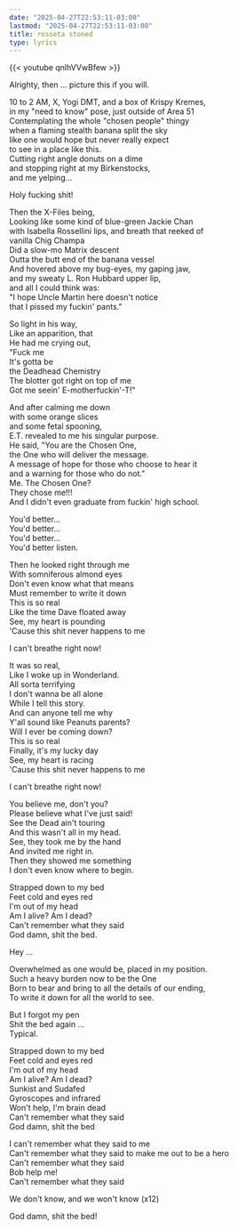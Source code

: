 ```yaml
---
date: "2025-04-27T22:53:11-03:00"  
lastmod: "2025-04-27T22:53:11-03:00"
title: rosseta stoned
type: lyrics
---
```

{{< youtube qnlhVVwBfew >}}

Alrighty, then ... picture this if you will.

10 to 2 AM, X, Yogi DMT, and a box of Krispy Kremes,  
in my "need to know" pose, just outside of Area 51  
Contemplating the whole "chosen people" thingy  
when a flaming stealth banana split the sky  
like one would hope but never really expect  
to see in a place like this.  
Cutting right angle donuts on a dime  
and stopping right at my Birkenstocks,  
and me yelping...

Holy fucking shit!

Then the X-Files being,  
Looking like some kind of blue-green Jackie Chan  
with Isabella Rossellini lips, and breath that reeked of  
vanilla Chig Champa  
Did a slow-mo Matrix descent  
Outta the butt end of the banana vessel  
And hovered above my bug-eyes, my gaping jaw,  
and my sweaty L. Ron Hubbard upper lip,  
and all I could think was:  
"I hope Uncle Martin here doesn't notice  
that I pissed my fuckin' pants."

So light in his way,  
Like an apparition, that  
He had me crying out,  
"Fuck me  
It's gotta be  
the Deadhead Chemistry  
The blotter got right on top of me  
Got me seein' E-motherfuckin'-T!"

And after calming me down  
with some orange slices  
and some fetal spooning,  
E.T. revealed to me his singular purpose.  
He said, "You are the Chosen One,  
the One who will deliver the message.  
A message of hope for those who choose to hear it  
and a warning for those who do not."  
Me. The Chosen One?  
They chose me!!!  
And I didn't even graduate from fuckin' high school.

You'd better...  
You'd better...  
You'd better...  
You'd better listen.

Then he looked right through me  
With somniferous almond eyes  
Don't even know what that means  
Must remember to write it down  
This is so real  
Like the time Dave floated away  
See, my heart is pounding  
'Cause this shit never happens to me

I can't breathe right now!

It was so real,  
Like I woke up in Wonderland.  
All sorta terrifying  
I don't wanna be all alone  
While I tell this story.  
And can anyone tell me why  
Y'all sound like Peanuts parents?  
Will I ever be coming down?  
This is so real  
Finally, it's my lucky day  
See, my heart is racing  
'Cause this shit never happens to me

I can't breathe right now!

You believe me, don't you?  
Please believe what I've just said!  
See the Dead ain't touring  
And this wasn't all in my head.  
See, they took me by the hand  
And invited me right in.  
Then they showed me something  
I don't even know where to begin.

Strapped down to my bed  
Feet cold and eyes red  
I'm out of my head  
Am I alive? Am I dead?  
Can't remember what they said  
God damn, shit the bed.

Hey ...

Overwhelmed as one would be, placed in my position.  
Such a heavy burden now to be the One  
Born to bear and bring to all the details of our ending,  
To write it down for all the world to see.

But I forgot my pen  
Shit the bed again ...  
Typical.

Strapped down to my bed  
Feet cold and eyes red  
I'm out of my head  
Am I alive? Am I dead?  
Sunkist and Sudafed  
Gyroscopes and infrared  
Won't help, I'm brain dead  
Can't remember what they said  
God damn, shit the bed

I can't remember what they said to me  
Can't remember what they said to make me out to be a hero  
Can't remember what they said  
Bob help me!  
Can't remember what they said

We don't know, and we won't know (x12)

God damn, shit the bed!